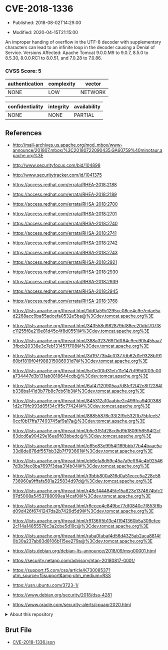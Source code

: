 # CVE-2018-1336

- Published: 2018-08-02T14:29:00

- Modified: 2020-04-15T21:15:00

An improper handing of overflow in the UTF-8 decoder with supplementary characters can lead to an infinite loop in the decoder causing a Denial of Service. Versions Affected: Apache Tomcat 9.0.0.M9 to 9.0.7, 8.5.0 to 8.5.30, 8.0.0.RC1 to 8.0.51, and 7.0.28 to 7.0.86.

### CVSS Score: **5**

| authentication | complexity | vector |
| --- | --- | --- |
| NONE | LOW | NETWORK |

| confidentiality | integrity | availability |
| --- | --- | --- |
| NONE | NONE | PARTIAL |

## References

* http://mail-archives.us.apache.org/mod_mbox/www-announce/201807.mbox/%3C20180722090435.GA60759%40minotaur.apache.org%3E

* http://www.securityfocus.com/bid/104898

* http://www.securitytracker.com/id/1041375

* https://access.redhat.com/errata/RHEA-2018:2188

* https://access.redhat.com/errata/RHEA-2018:2189

* https://access.redhat.com/errata/RHSA-2018:2700

* https://access.redhat.com/errata/RHSA-2018:2701

* https://access.redhat.com/errata/RHSA-2018:2740

* https://access.redhat.com/errata/RHSA-2018:2741

* https://access.redhat.com/errata/RHSA-2018:2742

* https://access.redhat.com/errata/RHSA-2018:2743

* https://access.redhat.com/errata/RHSA-2018:2921

* https://access.redhat.com/errata/RHSA-2018:2930

* https://access.redhat.com/errata/RHSA-2018:2939

* https://access.redhat.com/errata/RHSA-2018:2945

* https://access.redhat.com/errata/RHSA-2018:3768

* https://lists.apache.org/thread.html/1dd0a59c1295cc08ce4c9e7edae5ad2268acc9ba55adcefa0532e5ba@%3Cdev.tomcat.apache.org%3E

* https://lists.apache.org/thread.html/343558d982879bf88ec20dbf707f8c11255f8e219e81d45c4f8d0551@%3Cdev.tomcat.apache.org%3E

* https://lists.apache.org/thread.html/388a323769f1dff84c9ec905455aa73fbcb20338e3c7eb131457f708@%3Cdev.tomcat.apache.org%3E

* https://lists.apache.org/thread.html/3d19773b4cf0377db62d1e9328bf9160bf1819f04f988315086931d7@%3Cdev.tomcat.apache.org%3E

* https://lists.apache.org/thread.html/5c0e00fd31efc11e147bf99d0f03c00a734447d3b131ab0818644cdb@%3Cdev.tomcat.apache.org%3E

* https://lists.apache.org/thread.html/6af47120905aa7d8fe12f42e8ff2284fb338ba141d3b77b8c7cb61b3@%3Cdev.tomcat.apache.org%3E

* https://lists.apache.org/thread.html/845312a10aabbe2c499fca94003881d2c79fc993d85f34c1f5c77424@%3Cdev.tomcat.apache.org%3E

* https://lists.apache.org/thread.html/88855876c33f2f9c532ffb75bfee570ccf0b17ffa77493745af9a17a@%3Cdev.tomcat.apache.org%3E

* https://lists.apache.org/thread.html/b5e3f51d28cd5d9b1809f56594f2cf63dcd6a90429e16ea9f83bbedc@%3Cdev.tomcat.apache.org%3E

* https://lists.apache.org/thread.html/e85e83e9954f169bbb77b44baae5a33d8de878df557bb32b7f793661@%3Cdev.tomcat.apache.org%3E

* https://lists.apache.org/thread.html/eb6efa8d59c45a7a9eff94c4b925467d3b3fec8ba7697f3daa314b04@%3Cdev.tomcat.apache.org%3E

* https://lists.apache.org/thread.html/r3bbb800a816d0a51eccc5a228c58736960a9fffafa581a225834d97d@%3Cdev.tomcat.apache.org%3E

* https://lists.apache.org/thread.html/r48c1444845fe15a823e1374674bfc297d5008a5453788099ea14caf0@%3Cdev.tomcat.apache.org%3E

* https://lists.apache.org/thread.html/r6ccee4e849bc77df0840c7f853f6bd09d426f6741247da2b7429d5d9@%3Cdev.tomcat.apache.org%3E

* https://lists.apache.org/thread.html/r9136ff5b13e4f1941360b5a309efee2c114a14855578c3a2cbe5d19c@%3Cdev.tomcat.apache.org%3E

* https://lists.apache.org/thread.html/raba0fabaf4d56d4325ab2aca8814f0b30a237ab83d8106b115ee279a@%3Cdev.tomcat.apache.org%3E

* https://lists.debian.org/debian-lts-announce/2018/09/msg00001.html

* https://security.netapp.com/advisory/ntap-20180817-0001/

* https://support.f5.com/csp/article/K73008537?utm_source=f5support&amp;utm_medium=RSS

* https://usn.ubuntu.com/3723-1/

* https://www.debian.org/security/2018/dsa-4281

* https://www.oracle.com/security-alerts/cpuapr2020.html

<details>
<summary>About this repository</summary> 

  This repository is part of the project [Live Hack CVE](https://github.com/Live-Hack-CVE). Main website can be found [www.live-hack.org](https://www.live-hack.org) 
  
  Made by [Sn0wAlice](https://github.com/Sn0wAlice) for the people that care about security and need to have a feed of the latest CVEs. Hope you enjoy it, don't forget to star the repo and follow me on [Twitter](https://twitter.com/Sn0wAlice) and [Github](https://github.com/Sn0wAlice). And that is my [personnal website](https://www.alice-snow.me/)

  - [Home Page](https://github.com/Live-Hack-CVE)
  - [Framework](https://github.com/Live-Hack-CVE/cve-framework)
  - [CVE database](https://github.com/Live-Hack-CVE/full_database)
  - [Changelog](https://github.com/Live-Hack-CVE/Changelog)
</details>

## Brut File

* [CVE-2018-1336.json](https://raw.githubusercontent.com/Live-Hack-CVE/full_database/main/cves/2018/CVE-2018-1336.json)

